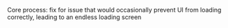Core process: fix for issue that would occasionally prevent UI from loading correctly, leading to an endless loading screen

